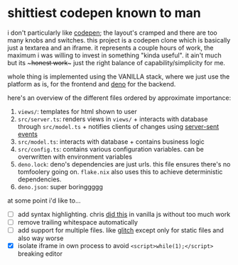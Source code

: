 # shittiest codepen known to man

i don't particularly like [codepen];
the layout's cramped and there are too many knobs and switches.
this project is a codepen clone which is basically just a textarea and an iframe.
it represents a couple hours of work, the maximum i was willing to invest in something "kinda useful".
it ain't much but its ~~~honest work~~~ just the right balance of capability/simplicity for me.

whole thing is implemented using the VANILLA stack,
where we just use the platform as is,
for the frontend and [deno] for the backend.

here's an overview of the different files ordered by approximate importance:

1. `views/`: templates for html shown to user
1. `src/server.ts`: renders views in `views/` + interacts with database through `src/model.ts` + notifies clients of changes using [server-sent events][SSE]
1. `src/model.ts`: interacts with database + contains business logic
1. `src/config.ts`: contains various configuration variables. can be overwritten with environment variables
1. `deno.lock`: deno's dependencies are just urls. this file ensures there's no tomfoolery going on. `flake.nix` also uses this to achieve deterministic dependencies.
1. `deno.json`: super boringgggg

at some point i'd like to...

- [ ] add syntax highlighting. chris [did this][textarea-syntax] in vanilla js without too much work
- [ ] remove trailing whitespace automatically
- [ ] add support for multiple files. like [glitch] except only for static files and also way worse
- [x] isolate iframe in own process to avoid `<script>while(1);</script>` breaking editor

[codepen]: https://codepen.io/
[textarea-syntax]: https://css-tricks.com/creating-an-editable-textarea-that-supports-syntax-highlighted-code/
[nix]: https://nixos.org/
[deno]: https://deno.land/
[SSE]: https://developer.mozilla.org/en-US/docs/Web/API/Server-sent_events/Using_server-sent_events
[glitch]: https://glitch.io/
